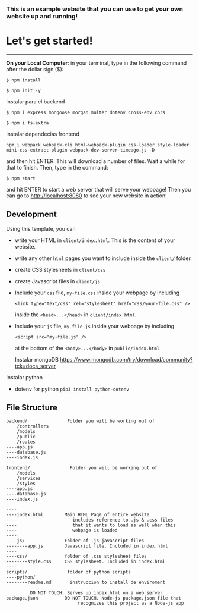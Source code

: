 ### This is an example website that you can use to get your own website up and running!

# Let's get started!

----



**On your Local Computer**: in your terminal, type in the following command after the dollar sign ($):

```
$ npm install

$ npm init -y
```

instalar para el backend

```
$ npm i express mongoose morgan multer dotenv cross-env cors

$ npm i fs-extra
```

instalar dependecias frontend
```
npm i webpack webpack-cli html-webpack-plugin css-loader style-loader mini-css-extract-plugin webpack-dev-server-timeago.js -D
```

and then hit ENTER. This will download a number of files. Wait a while for that to finish. Then, type in the command:

```
$ npm start
```

and hit ENTER to start a web server that will serve your webpage! Then you can go to [http://localhost:8080](http://localhost:8080) to see your new website in action!

## Development

Using this template, you can
* write your HTML in `client/index.html`. This is the content of your website.
* write any other `html` pages you want to include inside the `client/` folder.
* create CSS stylesheets in `client/css`
* create Javascript files in `client/js`
* Include your `css` file, `my-file.css` inside your webpage by including
  
  ```
  <link type="text/css" rel="stylesheet" href="css/your-file.css" />
  ``` 

  inside the `<head>...</head>` in `client/index.html`.

* Include your `js` file, `my-file.js` inside your webpage by including

  ```
  <script src="my-file.js" />
  ```

  at the bottom of the `<body>...</body>` in `public/index.html`
  
  Instalar mongoDB https://www.mongodb.com/try/download/community?tck=docs_server

Instalar python 

* dotenv for python
`pip3 install python-dotenv`


## File Structure

```
backend/               Folder you will be working out of
    /controllers
    /models
    /public
    /routes
----app.js        
----database.js
----index.js

frontend/               Folder you will be working out of
    /models
    /services
    /styles
----app.js        
----database.js
----index.js

----
----index.html        Main HTML Page of entire website
----                     includes reference to .js & .css files
----                     that it wants to load as well when this
----                     webpage is loaded
----
----js/               Folder of .js javascript files
--------app.js        Javascript file. Included in index.html
----
----css/              folder of .css stylesheet files
--------style.css     CSS stylesheet. Included in index.html
----
scripts/               folder of python scripts 
----python/
--------readme.md       instruccion to install de enviroment  

         DO NOT TOUCH. Serves up index.html on a web server
package.json          DO NOT TOUCH. Node-js package.json file that
                           recognizes this project as a Node-js app
```


